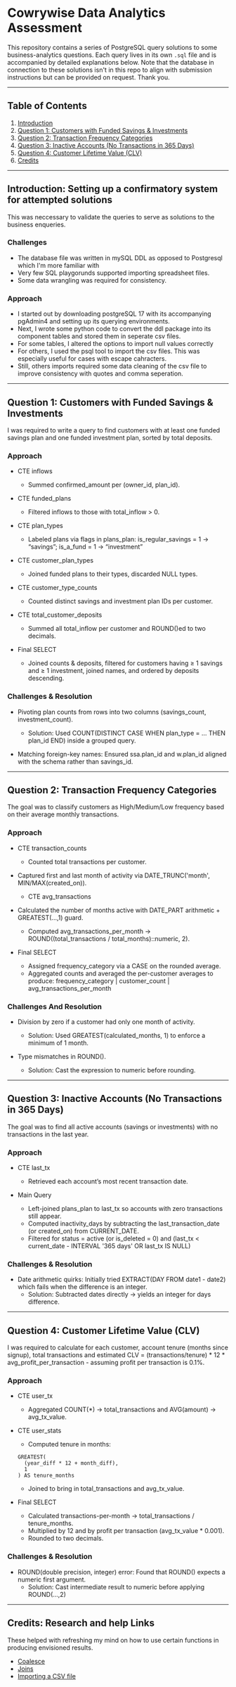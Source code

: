 # Cowrywise Data Analytics Assessment

This repository contains a series of PostgreSQL query solutions to some business-analytics questions. Each query lives in its own `.sql` file and is accompanied by detailed explanations below. Note that the database in connection to these solutions isn't in this repo to align with submission instructions but can be provided on request. Thank you.

---

## Table of Contents

1. [Introduction](#intro)
2. [Question 1: Customers with Funded Savings & Investments](#q1) 
3. [Question 2: Transaction Frequency Categories](#q2)  
4. [Question 3: Inactive Accounts (No Transactions in 365 Days)](#q3)  
5. [Question 4: Customer Lifetime Value (CLV)](#q4)
6. [Credits](#credits)

---

<a name="intro"></a>
## Introduction: Setting up a confirmatory system for attempted solutions

This was neccessary to validate the queries to serve as solutions to the business enqueries.

### Challenges
* The database file was written in mySQL DDL as opposed to Postgresql which I'm more familiar with
* Very few SQL playgorunds supported importing spreadsheet files.
* Some data wrangling was required for consistency.

### Approach
* I started out by downloading postgreSQL 17 with its accompanying pgAdmin4 and setting up its querying environments.
* Next, I wrote some python code to convert the ddl package into its component tables and stored them in seperate csv files.
* For some tables, I altered the options to import null values correctly
* For others, I used the psql tool to import the csv files. This was especially useful for cases with escape cahracters.
* Still, others imports required some data cleaning of the csv file to improve consistency with quotes and comma seperation.

---

<a name="q1"></a>
## Question 1: Customers with Funded Savings & Investments
I was required to write a query to find customers with at least one funded savings plan and one funded investment plan, sorted by total deposits.

### Approach
- CTE inflows
  * Summed confirmed_amount per (owner_id, plan_id).

- CTE funded_plans
  * Filtered inflows to those with total_inflow > 0.

- CTE plan_types
  * Labeled plans via flags in plans_plan: is_regular_savings = 1 → “savings”; is_a_fund = 1 → “investment”

- CTE customer_plan_types
  * Joined funded plans to their types, discarded NULL types.

- CTE customer_type_counts
  * Counted distinct savings and investment plan IDs per customer.

- CTE total_customer_deposits
  * Summed all total_inflow per customer and ROUND()ed to two decimals.

- Final SELECT
  * Joined counts & deposits, filtered for customers having ≥ 1 savings and ≥ 1 investment, joined names, and ordered by deposits descending.

 ### Challenges & Resolution
-  Pivoting plan counts from rows into two columns (savings_count, investment_count).
   * Solution: Used COUNT(DISTINCT CASE WHEN plan_type = … THEN plan_id END) inside a grouped query.

- Matching foreign-key names: Ensured ssa.plan_id and w.plan_id aligned with the schema rather than savings_id.

 ---

<a name="q2"></a>
## Question 2: Transaction Frequency Categories
The goal was to classify customers as High/Medium/Low frequency based on their average monthly transactions.

### Approach
- CTE transaction_counts
  * Counted total transactions per customer.

- Captured first and last month of activity via DATE_TRUNC('month', MIN/MAX(created_on)).
  * CTE avg_transactions

- Calculated the number of months active with DATE_PART arithmetic + GREATEST(...,1) guard.
  * Computed avg_transactions_per_month → ROUND((total_transactions / total_months)::numeric, 2).

- Final SELECT
  * Assigned frequency_category via a CASE on the rounded average.
  * Aggregated counts and averaged the per-customer averages to produce: frequency_category | customer_count | avg_transactions_per_month

### Challenges And Resolution
- Division by zero if a customer had only one month of activity.
  * Solution: Used GREATEST(calculated_months, 1) to enforce a minimum of 1 month.

- Type mismatches in ROUND(). 
  * Solution: Cast the expression to numeric before rounding.

---

<a name="q3"></a>
## Question 3: Inactive Accounts (No Transactions in 365 Days)
The goal was to find all active accounts (savings or investments) with no transactions in the last year.

### Approach
- CTE last_tx
  * Retrieved each account’s most recent transaction date.

- Main Query
  
  * Left-joined plans_plan to last_tx so accounts with zero transactions still appear.
  * Computed inactivity_days by subtracting the last_transaction_date (or created_on) from CURRENT_DATE.
  * Filtered for status = active (or is_deleted = 0) and (last_tx < current_date - INTERVAL '365 days' OR last_tx IS NULL)

### Challenges & Resolution
- Date arithmetic quirks: Initially tried EXTRACT(DAY FROM date1 - date2) which fails when the difference is an integer.
  * Solution: Subtracted dates directly → yields an integer for days difference.

---

<a name="q4"></a>
## Question 4: Customer Lifetime Value (CLV)
I was required to calculate for each customer, account tenure (months since signup), total transactions and estimated CLV = (transactions/tenure) * 12 * avg_profit_per_transaction - assuming profit per transaction is 0.1%.

### Approach
- CTE user_tx
  * Aggregated COUNT(*) → total_transactions and AVG(amount) → avg_tx_value.

- CTE user_stats
  * Computed tenure in months:
  ```
  GREATEST(
    (year_diff * 12 + month_diff),
    1
  ) AS tenure_months
  ```
  * Joined to bring in total_transactions and avg_tx_value.

- Final SELECT
  * Calculated transactions-per-month → total_transactions / tenure_months.
  * Multiplied by 12 and by profit per transaction (avg_tx_value * 0.001).
  * Rounded to two decimals.

### Challenges & Resolution
- ROUND(double precision, integer) error: Found that ROUND() expects a numeric first argument.
  * Solution: Cast intermediate result to numeric before applying ROUND(...,2)

---

<a name="credits"></a>
## Credits: Research and help Links
These helped with refreshing my mind on how to use certain functions in producing envisioned results.

- [Coalesce](https://www.geeksforgeeks.org/postgresql-coalesce/)
- [Joins](https://www.geeksforgeeks.org/postgresql-joins/)
- [Importing a CSV file ](https://www.geeksforgeeks.org/postgresql-import-csv-file-into-table/)

